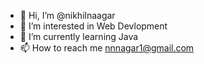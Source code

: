 - 👋 Hi, I’m @nikhilnaagar
- 👀 I’m interested in Web Devlopment
- 🌱 I’m currently learning Java
- 📫 How to reach me nnnagar1@gmail.com

<!---
nikhilnaagar/nikhilnaagar is a ✨ special ✨ repository because its `README.md` (this file) appears on your GitHub profile.
You can click the Preview link to take a look at your changes.
--->
